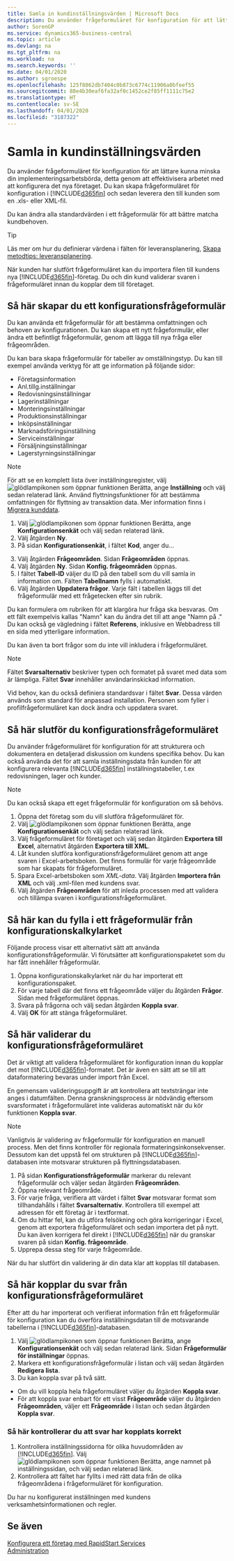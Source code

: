 ```yaml
---
title: Samla in kundinställningsvärden | Microsoft Docs
description: Du använder frågeformuläret för konfiguration för att lättare kunna minska din implementeringsarbetsbörda, detta genom att effektivisera arbetet med att konfigurera det nya företaget. Du kan skapa frågeformuläret för konfiguration i Business Central och sedan leverera den sedan till kunden som en Excel- (.xlsx) eller XML-fil.
author: SorenGP
ms.service: dynamics365-business-central
ms.topic: article
ms.devlang: na
ms.tgt_pltfrm: na
ms.workload: na
ms.search.keywords: ''
ms.date: 04/01/2020
ms.author: sgroespe
ms.openlocfilehash: 125f8062db7404c0b873c6774c11906a0bfeef55
ms.sourcegitcommit: 88e4b30eaf6fa32af0c1452ce2f85ff1111c75e2
ms.translationtype: HT
ms.contentlocale: sv-SE
ms.lasthandoff: 04/01/2020
ms.locfileid: "3187322"
---
```

# <a name="gather-customer-setup-values"></a>Samla in kundinställningsvärden
Du använder frågeformuläret för konfiguration för att lättare kunna minska din implementeringsarbetsbörda, detta genom att effektivisera arbetet med att konfigurera det nya företaget. Du kan skapa frågeformuläret för konfiguration i [!INCLUDE[d365fin](includes/d365fin_md.md)] och sedan leverera den till kunden som en .xls- eller XML-fil.  

Du kan ändra alla standardvärden i ett frågeformulär för att bättre matcha kundbehoven.  

> [!TIP]  
>  Läs mer om hur du definierar värdena i fälten för leveransplanering, [Skapa metodtips: leveransplanering](setup-best-practices-supply-planning.md).  

När kunden har slutfört frågeformuläret kan du importera filen till kundens nya [!INCLUDE[d365fin](includes/d365fin_md.md)]-företag. Du och din kund validerar svaren i frågeformuläret innan du kopplar dem till företaget.

## <a name="to-create-a-configuration-questionnaire"></a>Så här skapar du ett konfigurationsfrågeformulär
Du kan använda ett frågeformulär för att bestämma omfattningen och behoven av konfigurationen. Du kan skapa ett nytt frågeformulär, eller ändra ett befintligt frågeformulär, genom att lägga till nya fråga eller frågeområden.  

<!-- A configuration questionnaire has the following structure
* The name of the questionnaire itself
* Question Areas that group questions about a similar subject. For example, you might create a question area that focuses on entering company informtion. Typically, configuration questionnaires have many question groups
* Questions that are closed ended, meaning that the customer must choose an answer, and can choose only one. -->

 Du kan bara skapa frågeformulär för tabeller av omställningstyp. Du kan till exempel använda verktyg för att ge information på följande sidor:  

-   Företagsinformation  
-   Anl.tillg.inställningar  
-   Redovisningsinställningar  
-   Lagerinställningar  
-   Monteringsinställningar
-   Produktionsinställningar  
-   Inköpsinställningar  
-   Marknadsföringsinställning  
-   Serviceinställningar  
-   Försäljningsinställningar  
-   Lagerstyrningsinställningar  

> [!NOTE]  
>  För att se en komplett lista över inställningsregister, välj ![glödlampikonen som öppnar funktionen Berätta](media/ui-search/search_small.png "Berätta vad du vill göra"), ange **Inställning** och välj sedan relaterad länk. Använd flyttningsfunktioner för att bestämma omfattningen för flyttning av transaktion data. Mer information finns i [Migrera kunddata](admin-migrate-customer-data.md).  

1. Välj ![glödlampikonen som öppnar funktionen Berätta](media/ui-search/search_small.png "Berätta vad du vill göra"), ange **Konfigurationsenkät** och välj sedan relaterad länk.  
2. Välj åtgärden **Ny**.   
3. På sidan **Konfigurationsenkät**, i fältet **Kod**, anger du... 
<!--4. In the **Name** field, enter...
5. Choose the **Question Areas** action. .
6. On the **Config. Question Areas** page, in the **Code** field, enter...
  
    > [!Note]  
    > The code is alphanumeric, and must start with a letter of the alphabet.
7. In the Table ID field, choose the table to which to apply the answer to the question. Your selection will determine the fields that are available for the questions, and thereby the answer selections.
  
    > [!Tip]
    > The list of table objects is long. If you know the name of the table, use **Search** in the upper left to find it in the list.
8. In the **Description** field, enter text that indicates the subject of the question group.
9. In the **No.** field, enter a number to define where the question appears in the sequence of questions.
10. In the **Field ID** field, choose the field the the customer's answer will be applied to. You can choose from the fields on the table you chose in the **Table ID** field.
  
    When you choose a field, [!INCLUDE[d365fin](includes/d365fin_md.md)] provides a suggestion in the **Question** field. You can edit the question if needed.
11. To add more questions to the questionnaire, repeat steps seven through 10.

> [!Tip]
> If at some point you change a question, or add a new one, choose the **Update Questions** action to update the list.

-->

3. Välj åtgärden **Frågeområden**. Sidan **Frågeområden** öppnas.  
4. Välj åtgärden **Ny**. Sidan **Konfig. frågeområden** öppnas.  
5. I fältet **Tabell-ID** väljer du ID på den tabell som du vill samla in information om. Fälten **Tabellnamn** fylls i automatiskt.  
6. Välj åtgärden **Uppdatera frågor**. Varje fält i tabellen läggs till det frågeformulär med ett frågetecken efter sin rubrik.

Du kan formulera om rubriken för att klargöra hur fråga ska besvaras. Om ett fält exempelvis kallas "Namn" kan du ändra det till att ange "Namn på <data being collected>." Du kan också ge vägledning i fältet **Referens**, inklusive en Webbadress till en sida med ytterligare information.  

Du kan även ta bort frågor som du inte vill inkludera i frågeformuläret.  

> [!NOTE]  
>  Fältet **Svarsalternativ** beskriver typen och formatet på svaret med data som är lämpliga. Fältet **Svar** innehåller användarinskickad information.  
>   
>  Vid behov, kan du också definiera standardsvar i fältet **Svar**. Dessa värden används som standard för anpassad installation. Personen som fyller i profilfrågeformuläret kan dock ändra och uppdatera svaret.  

## <a name="to-complete-the-configuration-questionnaire"></a>Så här slutför du konfigurationsfrågeformuläret
Du använder frågeformuläret för konfiguration för att strukturera och dokumentera en detaljerad diskussion om kundens specifika behov. Du kan också använda det för att samla inställningsdata från kunden för att konfigurera relevanta [!INCLUDE[d365fin](includes/d365fin_md.md)] inställningstabeller, t.ex redovisningen, lager och kunder.  

> [!NOTE]  
>  Du kan också skapa ett eget frågeformulär för konfiguration om så behövs.  

1. Öppna det företag som du vill slutföra frågeformuläret för.
2. Välj ![glödlampikonen som öppnar funktionen Berätta](media/ui-search/search_small.png "Berätta vad du vill göra"), ange **Konfigurationsenkät** och välj sedan relaterad länk.  
3. Välj frågeformuläret för företaget och välj sedan åtgärden **Exportera till Excel**, alternativt åtgärden **Exportera till XML**.
4. Låt kunden slutföra konfigurationsfrågeformuläret genom att ange svaren i Excel-arbetsboken. Det finns formulär för varje frågeområde som har skapats för frågeformuläret.   
5. Spara Excel-arbetsboken som *XML-data*. Välj åtgärden **Importera från XML** och välj .xml-filen med kundens svar.
6. Välj åtgärden **Frågeområden** för att inleda processen med att validera och tillämpa svaren i konfigurationsfrågeformuläret.  

## <a name="to-complete-a-questionnaire-from-the-configuration-worksheet"></a>Så här kan du fylla i ett frågeformulär från konfigurationskalkylarket  
Följande process visar ett alternativt sätt att använda konfigurationsfrågeformulär. Vi förutsätter att konfigurationspaketet som du har fått innehåller frågeformulär.  

1. Öppna konfigurationskalkylarket när du har importerat ett konfigurationspaket.  
2. För varje tabell där det finns ett frågeområde väljer du åtgärden **Frågor**. Sidan med frågeformuläret öppnas.  
3. Svara på frågorna och välj sedan åtgärden **Koppla svar**.  
4. Välj **OK** för att stänga frågeformuläret.

## <a name="to-validate-the-configuration-questionnaire"></a>Så här validerar du konfigurationsfrågeformuläret
Det är viktigt att validera frågeformuläret för konfiguration innan du kopplar det mot [!INCLUDE[d365fin](includes/d365fin_md.md)]-formatet. Det är även en sätt att se till att dataformatering bevaras under import från Excel.  

En gemensam valideringsuppgift är att kontrollera att textsträngar inte anges i datumfälten. Denna granskningsprocess är nödvändig eftersom svarsformatet i frågeformuläret inte valideras automatiskt när du kör funktionen **Koppla svar**.  

> [!NOTE]  
>  Vanligtvis är validering av frågeformulär för konfiguration en manuell process. Men det finns kontroller för regionala formateringsinkonsekvenser. Dessutom kan det uppstå fel om strukturen på [!INCLUDE[d365fin](includes/d365fin_md.md)]-databasen inte motsvarar strukturen på flyttningsdatabasen.  

1. På sidan **Konfigurationsfrågeformulär** markerar du relevant frågeformulär och väljer sedan åtgärden **Frågeområden**.  
2. Öppna relevant frågeområde.  
3. För varje fråga, verifiera att värdet i fältet **Svar** motsvarar format som tillhandahålls i fältet **Svarsalternativ**. Kontrollera till exempel att adressen för ett företag är i textformat.  
4. Om du hittar fel, kan du utföra felsökning och göra korrigeringar i Excel, genom att exportera frågeformuläret och sedan importera det på nytt. Du kan även korrigera fel direkt i [!INCLUDE[d365fin](includes/d365fin_md.md)] när du granskar svaren på sidan **Konfig. frågeområde**.  
5. Upprepa dessa steg för varje frågeområde.  

När du har slutfört din validering är din data klar att kopplas till databasen.  

## <a name="to-apply-answers-from-the-configuration-questionnaire"></a>Så här kopplar du svar från konfigurationsfrågeformuläret
Efter att du har importerat och verifierat information från ett frågeformulär för konfiguration kan du överföra inställningsdatan till de motsvarande tabellerna i [!INCLUDE[d365fin](includes/d365fin_md.md)]-databasen.  

1. Välj ![glödlampikonen som öppnar funktionen Berätta](media/ui-search/search_small.png "Berätta vad du vill göra"), ange **Konfigurationsenkät** och välj sedan relaterad länk. Sidan **Frågeformulär för inställningar** öppnas.  
2. Markera ett konfigurationsfrågeformulär i listan och välj sedan åtgärden **Redigera lista**.  
3. Du kan koppla svar på två sätt.  

- Om du vill koppla hela frågeformuläret väljer du åtgärden **Koppla svar**.  
- För att koppla svar enbart för ett visst **Frågeområde** väljer du åtgärden **Frågeområden**, väljer ett **Frågeområde** i listan och sedan åtgärden **Koppla svar**.  

### <a name="to-verify-that-answers-have-been-applied-successfully"></a>Så här kontrollerar du att svar har kopplats korrekt  
1. Kontrollera inställningssidorna för olika huvudområden av [!INCLUDE[d365fin](includes/d365fin_md.md)]. Välj ![glödlampikonen som öppnar funktionen Berätta](media/ui-search/search_small.png "Berätta vad du vill göra"), ange namnet på inställningssidan, och välj sedan relaterad länk.  
2. Kontrollera att fältet har fyllts i med rätt data från de olika frågeområdena i frågeformuläret för konfiguration.  

Du har nu konfigurerat inställningen med kundens verksamhetsinformationen och regler.

## <a name="see-also"></a>Se även  
[Konfigurera ett företag med RapidStart Services](admin-set-up-a-company-with-rapidstart.md)  
[Administration](admin-setup-and-administration.md)

